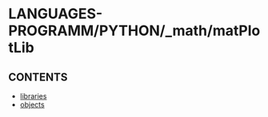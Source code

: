 # LANGUAGES-PROGRAMM/PYTHON/_math/matPlotLib

## CONTENTS  
*	[libraries](libraries.md)  
*	[objects](objects.md)  























